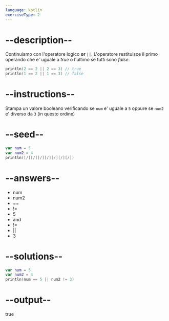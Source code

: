 ```yaml
---
language: kotlin
exerciseType: 2
---
```


# --description--

Continuiamo con l'operatore logico **or** `||`.
L'operatore restituisce il primo operando che e' uguale a *true* o l'ultimo se tutti sono *false*.
```kotlin
println(2 == 2 || 2 == 3) // true
println(1 == 2 || 1 == 3) // false
```

# --instructions--

Stampa un valore booleano verificando se `num` e' uguale a `5` oppure se `num2` e' diverso da `3` (in questo ordine)

# --seed--

```kotlin
var num = 5
var num2 = 4
println([/][/][/][/][/][/][/])
```

# --answers--

- num 
- num2 
- == 
- != 
- 5
-  and 
- != 
-  || 
- 3

# --solutions--

```kotlin
var num = 5
var num2 = 4
println(num == 5 || num2 != 3)
```

# --output--

true
